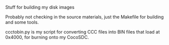 Stuff for building my disk images

Probably not checking in the source materials, just the Makefile for building and some tools.

ccctobin.py is my script for converting CCC files into BIN files that load at 0x4000, for burning
onto my CocoSDC.
